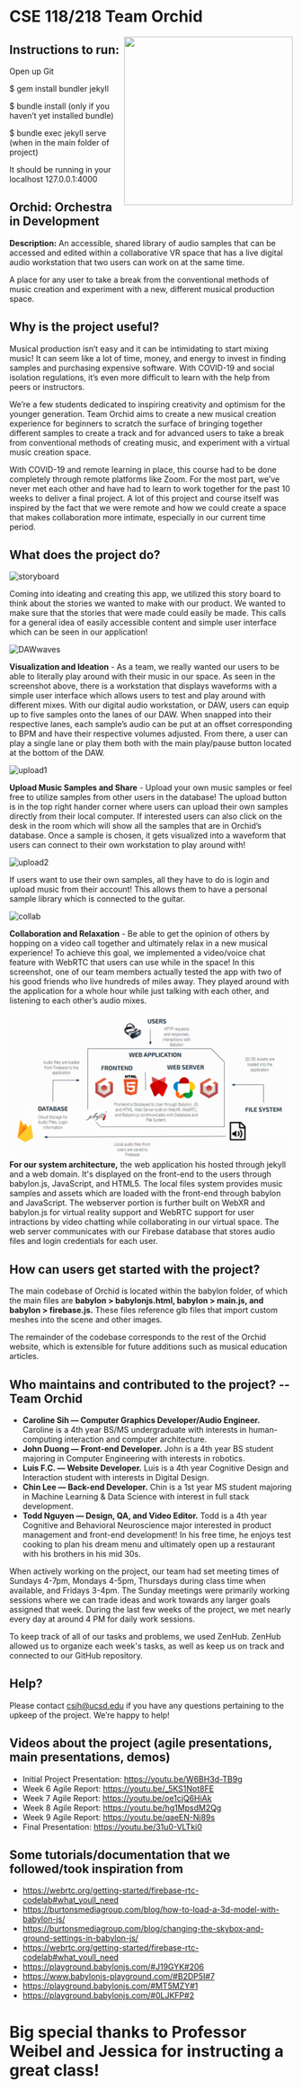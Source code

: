 # CSE 118/218 Team Orchid

<img src="https://github.com/WeibelLab-Teaching/CSE_218_118_Fa20_Team_Orchid/blob/main/images/Orchidlogo-06.png" width="300" height="300" align="right">

## Instructions to run:

Open up Git

$ gem install bundler jekyll

$ bundle install (only if you haven’t yet installed bundle) 

$ bundle exec jekyll serve (when in the main folder of project)

It should be running in your localhost 127.0.0.1:4000
 

## **Orchid: Orch**estra **i**n **D**evelopment 

**Description:** An accessible, shared library of audio samples that can be accessed and edited within a collaborative VR space that has a live digital audio workstation that two users can work on at the same time. 

A place for any user to take a break from the conventional methods of music creation and experiment with a new, different musical production space. 
 
## Why is the project useful? 
Musical production isn’t easy and it can be intimidating to start mixing music! It can seem like a lot of time, money, and energy to invest in finding samples and purchasing expensive software. With COVID-19 and social isolation regulations, it’s even more difficult to learn with the help from peers or instructors. 

We’re a few students dedicated to inspiring creativity and optimism for the younger generation. Team Orchid aims to create a new musical creation experience for beginners to scratch the surface of bringing together different samples to create a track and for advanced users to take a break from conventional methods of creating music, and experiment with a virtual music creation space. 

With COVID-19 and remote learning in place, this course had to be done completely through remote platforms like Zoom. For the most part, we’ve never met each other and have had to learn to work together for the past 10 weeks to deliver a final project. A lot of this project and course itself was inspired by the fact that we were remote and how we could create a space that makes collaboration more intimate, especially in our current time period. 

## What does the project do?

![storyboard](https://github.com/WeibelLab-Teaching/CSE_218_118_Fa20_Team_Orchid/blob/main/images/story.JPG?raw=true)

Coming into ideating and creating this app, we utilized this story board to think about the stories we wanted to make with our product. We wanted to make sure that the stories that were made could easily be made. This calls for a general idea of easily accessible content and simple user interface which can be seen in our application! 

![DAWwaves](https://github.com/WeibelLab-Teaching/CSE_218_118_Fa20_Team_Orchid/blob/main/images/board.png?raw=true)

**Visualization and Ideation**  - As a team, we really wanted our users to be able to literally play around with their music in our space. As seen in the screenshot above, there is a workstation that displays waveforms with a simple user interface which allows users to test and play around with different mixes. With our digital audio workstation, or DAW, users can equip up to five samples onto the lanes of our DAW. When snapped into their respective lanes, each sample’s audio can be put at an offset corresponding to BPM and have their respective volumes adjusted. From there, a user can play a single lane or play them both with the main play/pause button located at the bottom of the DAW. 


![upload1](https://github.com/WeibelLab-Teaching/CSE_218_118_Fa20_Team_Orchid/blob/main/images/upload1.png?raw=true)

**Upload Music Samples and Share** - Upload your own music samples or feel free to utilize samples from other users in the database! The upload button is in the top right hander corner where users can upload their own samples directly from their local computer. If interested users can also click on the desk in the room which will show all the samples that are in Orchid’s database. Once a sample is chosen, it gets visualized into a waveform that users can connect to their own workstation to play around with! 

![upload2](https://github.com/WeibelLab-Teaching/CSE_218_118_Fa20_Team_Orchid/blob/main/images/upload2.png?raw=true)

If users want to use their own samples, all they have to do is login and upload music from their account! This allows them to have a personal sample library which is connected to the guitar. 

![collab](https://github.com/WeibelLab-Teaching/CSE_218_118_Fa20_Team_Orchid/blob/main/images/collab.png?raw=true)

**Collaboration and Relaxation** - Be able to get the opinion of others by hopping on a video call together and ultimately relax in a new musical experience! To achieve this goal, we implemented a video/voice chat feature with WebRTC that users can use while in the space! In this screenshot, one of our team members actually tested the app with two of his good friends who live hundreds of miles away. They played around with the application for a whole hour while just talking with each other, and listening to each other’s audio mixes. 

![system](https://github.com/WeibelLab-Teaching/CSE_218_118_Fa20_Team_Orchid/blob/main/images/systems.png?raw=true)
**For our system architecture,** the web application his hosted through jekyll and a web domain. It's displayed on the front-end to the users through babylon.js, JavaScript, and HTML5. The local files system provides music samples and assets which are loaded with the front-end through babylon and JavaScript. The webserver portion is further built on WebXR and babylon.js for virtual reality support and WebRTC support for user intractions by video chatting while collaborating in our virtual space. The web server communicates with our Firebase database that stores audio files and login credentials for each user. 

## How can users get started with the project? 
The main codebase of Orchid is located within the babylon folder, of which the main files are **babylon > babylonjs.html, babylon > main.js, and babylon > firebase.js.** These files reference glb files that import custom meshes into the scene and other images. 

The remainder of the codebase corresponds to the rest of the Orchid website, which is extensible for future additions such as musical education articles. 

## Who maintains and contributed to the project? -- **Team Orchid** 
* **Caroline Sih — Computer Graphics Developer/Audio Engineer.** Caroline is a 4th year BS/MS undergraduate with interests in human-computing interaction and computer architecture. 
* **John Duong — Front-end Developer.** John is a 4th year BS student majoring in Computer Engineering with interests in robotics.
* **Luis F.C. — Website Developer.** Luis is a 4th year Cognitive Design and Interaction student with interests in Digital Design. 
* **Chin Lee — Back-end Developer.** Chin is a 1st year MS student majoring in Machine Learning & Data Science with interest in full stack development.
* **Todd Nguyen — Design, QA, and Video Editor.** Todd is a 4th year Cognitive and Behavioral Neuroscience major interested in product management and front-end development! In his free time, he enjoys test cooking to plan his dream menu and ultimately open up a restaurant with his brothers in his mid 30s.  

When actively working on the project, our team had set meeting times of Sundays 4-7pm, Mondays 4-5pm, Thursdays during class time when available, and Fridays 3-4pm. The Sunday meetings were primarily working sessions where we can trade ideas and work towards any larger goals assigned that week. During the last few weeks of the project, we met nearly every day at around 4 PM for daily work sessions. 

To keep track of all of our tasks and problems, we used ZenHub. ZenHub allowed us to organize each week's tasks, as well as keep us on track and connected to our GitHub repository. 

## Help? 
Please contact csih@ucsd.edu if you have any questions pertaining to the upkeep of the project. We’re happy to help! 

## Videos about the project (agile presentations, main presentations, demos) 
* Initial Project Presentation: https://youtu.be/W6BH3d-TB9g 
* Week 6 Agile Report: https://youtu.be/_5KS1Not8FE 
* Week 7 Agile Report: https://youtu.be/oe1cjQ6HiAk 
* Week 8 Agile Report: https://youtu.be/hg1MpsdM2Qg 
* Week 9 Agile Report: https://youtu.be/qaeEN-Nj89s 
* Final Presentation: https://youtu.be/31u0-VLTki0 

## Some tutorials/documentation that we followed/took inspiration from 
* https://webrtc.org/getting-started/firebase-rtc-codelab#what_youll_need 
* https://burtonsmediagroup.com/blog/how-to-load-a-3d-model-with-babylon-js/
* https://burtonsmediagroup.com/blog/changing-the-skybox-and-ground-settings-in-babylon-js/
* https://webrtc.org/getting-started/firebase-rtc-codelab#what_youll_need 
* https://playground.babylonjs.com/#J19GYK#206 
* https://www.babylonjs-playground.com/#B2DP5I#7 
* https://playground.babylonjs.com/#MT5MZY#1 
* https://playground.babylonjs.com/#0LJKFP#2 


# Big special thanks to Professor Weibel and Jessica for instructing a great class! 

